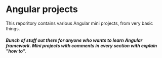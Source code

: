# Angular projects
This reporitory contains various Angular mini projects, from very basic things.

##### Bunch of stuff out there for anyone who wants to learn Angular framework. Mini projects with comments in every section with explain "how to".
